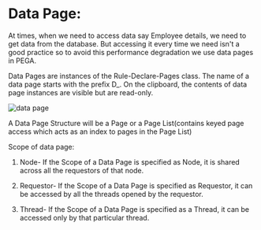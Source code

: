 # Data Page:

At times, when we need to access data say Employee details, we need to get data from the database. But accessing it every time we need isn't a good practice so to avoid this performance degradation we use data pages in PEGA.

Data Pages are instances of the Rule-Declare-Pages class. The name of a data page starts with the prefix D_. On the clipboard, the contents of data page instances are visible but are read-only.

<img src="https://res.cloudinary.com/practicaldev/image/fetch/s---ppZRdls--/c_limit%2Cf_auto%2Cfl_progressive%2Cq_auto%2Cw_880/https://dev-to-uploads.s3.amazonaws.com/i/hkb9fbpzfu8bzgtzwb13.png" alt="data page" />

A Data Page Structure will be a Page or a Page List(contains keyed page access which acts as an index to pages in the Page List)

Scope of data page:
1. Node- If the Scope of a Data Page is specified as Node, it is shared across all the requestors of that node.

2. Requestor- If the Scope of a Data Page is specified as Requestor, it can be accessed by all the threads opened by the requestor.

3. Thread- If the Scope of a Data Page is specified as a Thread, it can be accessed only by that particular thread.

